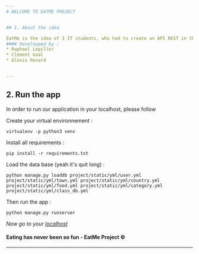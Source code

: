 ```yaml
---
# WELCOME TO EATME PROJECT


## 1. About the idea

EatMe is the idea of 3 IT students, who had to create an API REST in their cursus. What about a dating website around food ? What about meeting people with all the plates you like or cook ?
#### Developped by :
* Raphael Lepiller
* Clement Gaal
* Alexis Renard


---
```


## 2. Run the app
In order to run our application in your localhost, please follow

Create your virtual environnement :
```
virtualenv -p python3 venv
```

Install all requirements :
```
pip install -r requirements.txt
```

Load the data base (yeah it's quit long) :
```
python manage.py loaddb project/static/yml/user.yml project/static/yml/town.yml project/static/yml/country.yml project/static/yml/food.yml project/static/yml/category.yml project/static/yml/class_db.yml
```

Then run the app :
```
python manage.py runserver
```

*Now go to your [localhost](http://localhost:5000)*

#### Eating has never been so fun - EatMe Project ©
---
